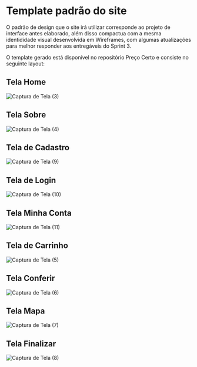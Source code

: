 # Template padrão do site

O padrão de design que o site irá utilizar corresponde ao projeto de interface antes elaborado, além disso compactua com a mesma identididade visual desenvolvida em Wireframes, com algumas atualizações para melhor responder aos entregáveis do Sprint 3.

O template gerado está disponível no repositório Preço Certo e consiste no seguinte layout:

## Tela Home

![Captura de Tela (3)](https://github.com/ICEI-PUC-Minas-PMV-ADS/pmv-ads-2023-1-e1-proj-web-t15-e1-proj-web-t15-time-1-projprecocerto/assets/74187849/43e16b20-6fb1-41c8-afb2-a8f1e84067c4)

## Tela Sobre

![Captura de Tela (4)](https://github.com/ICEI-PUC-Minas-PMV-ADS/pmv-ads-2023-1-e1-proj-web-t15-e1-proj-web-t15-time-1-projprecocerto/assets/74187849/9ff67327-aaca-40f6-a8ce-ceb2f93ca243)

## Tela de Cadastro

![Captura de Tela (9)](https://github.com/ICEI-PUC-Minas-PMV-ADS/pmv-ads-2023-1-e1-proj-web-t15-e1-proj-web-t15-time-1-projprecocerto/assets/74187849/943d9a69-724a-4a27-a395-05b8112d3ed0)

## Tela de Login

![Captura de Tela (10)](https://github.com/ICEI-PUC-Minas-PMV-ADS/pmv-ads-2023-1-e1-proj-web-t15-e1-proj-web-t15-time-1-projprecocerto/assets/74187849/0c81a18d-b0b4-49cc-9eee-a7760c9076d8)

## Tela Minha Conta

![Captura de Tela (11)](https://github.com/ICEI-PUC-Minas-PMV-ADS/pmv-ads-2023-1-e1-proj-web-t15-e1-proj-web-t15-time-1-projprecocerto/assets/74187849/c8b0cac4-ef3f-4ad5-8311-664c3dfde02c)

## Tela de Carrinho

![Captura de Tela (5)](https://github.com/ICEI-PUC-Minas-PMV-ADS/pmv-ads-2023-1-e1-proj-web-t15-e1-proj-web-t15-time-1-projprecocerto/assets/74187849/3ec6ec68-a775-42e3-9265-047a8763a759)

## Tela Conferir 

![Captura de Tela (6)](https://github.com/ICEI-PUC-Minas-PMV-ADS/pmv-ads-2023-1-e1-proj-web-t15-e1-proj-web-t15-time-1-projprecocerto/assets/74187849/cf30fd84-f93b-4ddc-9bc0-428caf704cf6)

## Tela Mapa

![Captura de Tela (7)](https://github.com/ICEI-PUC-Minas-PMV-ADS/pmv-ads-2023-1-e1-proj-web-t15-e1-proj-web-t15-time-1-projprecocerto/assets/74187849/6b6c2b04-8f92-4add-aad2-8d03c6b6884a)

## Tela Finalizar

![Captura de Tela (8)](https://github.com/ICEI-PUC-Minas-PMV-ADS/pmv-ads-2023-1-e1-proj-web-t15-e1-proj-web-t15-time-1-projprecocerto/assets/74187849/4df78522-fbf1-4f96-a91c-2b06ca381305)

